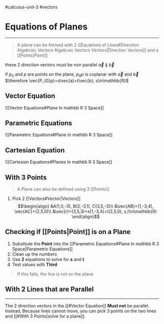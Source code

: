 #calculus-unit-3 
#vectors 
# Equations of Planes
---
> A plane can be formed with 2 [[Equations of Lines#Direction Algebraic Vectors Algebraic Vectors Vectors|Direction Vectors]] and a [[Points|Point]]

these 2 direction vectors must be non parallel
$\vec{a}\nparallel\vec{b}$ 

if $p_{0}$ and $p$ are points on the plane, $p_{0}p$ is coplanar with $\vec{a}$ and $\vec{b}$ $\therefore \vec{P_{0}p}=s\vec{a}+t\vec{b}, s\in\mathbb{R}$ 
## Vector Equation
![[Vector Equations#Plane In mathbb R 3 Space]]
## Parametric Equations
![[Parametric Equations#Plane In mathbb R 3 Space]]
## Cartesian Equation
![[Cartesian Equations#Planes In mathbb R 3 Space]]
## With 3 Points
> A Plane can also be defined using 3 [[Points]]

1. Pick 2 [[Vectors#Vector|Vectors]]
$$\begin{align}
&A(1,0,-3), B(2,-3,1), C(3,5,-3)\\
&\vec{AB}=(1,-3,4), \vec{AC}=(2,5,0)\\
&\vec{r}=(3,5,3)+s(1,-3,4)+t(2,5,0), s,t\in\mathbb{R}
\end{align}$$

## Checking if [[Points|Point]] is on a Plane
1. Substitute the **Point** into the [[Parametric Equations#Plane In mathbb R 3 Space|Parametric Equations]] 
2. Clean up the numbers
3. Use **2** equations to solve for **s** and **t**
4. Test values with **Third**
> If this fails, the line is not on the plane

## With 2 Lines that are Parallel
---
The 2 direction vectors in the [[#Vector Equation]] **Must not** be parallel. Instead, Because lines cannot move, you can pick 3 points on the two lines and [[#With 3 Points|solve for a plane]].
